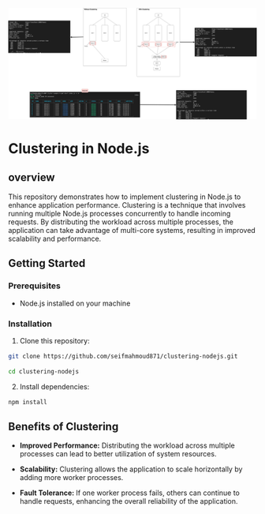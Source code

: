 ![Clustering diagram](clustering.png)

# Clustering in Node.js

## overview

This repository demonstrates how to implement clustering in Node.js to enhance application performance. Clustering is a technique that involves running multiple Node.js processes concurrently to handle incoming requests. By distributing the workload across multiple processes, the application can take advantage of multi-core systems, resulting in improved scalability and performance.


## Getting Started

### Prerequisites
* Node.js installed on your machine 

### Installation

1. Clone this repository:

```bash
git clone https://github.com/seifmahmoud871/clustering-nodejs.git
```

```bash 
cd clustering-nodejs
```

2. Install dependencies:

```bash 
npm install
```



## Benefits of Clustering

* **Improved Performance:** Distributing the workload across multiple processes can lead to better utilization of system resources.

* **Scalability:** Clustering allows the application to scale horizontally by adding more worker processes.

* **Fault Tolerance:** If one worker process fails, others can continue to handle requests, enhancing the overall reliability of the application.





